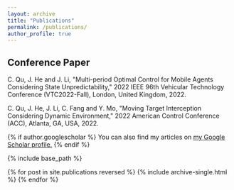 ```yaml
---
layout: archive
title: "Publications"
permalink: /publications/
author_profile: true
---
```


## Conference Paper
C. Qu, J. He and J. Li, "Multi-period Optimal Control for Mobile Agents Considering State Unpredictability," 2022 IEEE 96th Vehicular Technology Conference (VTC2022-Fall), London, United Kingdom, 2022.

C. Qu, J. He, J. Li, C. Fang and Y. Mo, "Moving Target Interception Considering Dynamic Environment," 2022 American Control Conference (ACC), Atlanta, GA, USA, 2022.


{% if author.googlescholar %}
  You can also find my articles on <u><a href="{{author.googlescholar}}">my Google Scholar profile</a>.</u>
{% endif %}

{% include base_path %}

{% for post in site.publications reversed %}
  {% include archive-single.html %}
{% endfor %}
